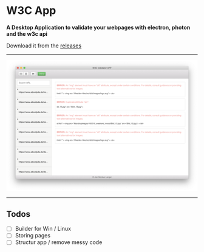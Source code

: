 # W3C App

**A Desktop Application to validate your webpages with electron, photon and the w3c api**

Download it from the <a href="https://github.com/janmarkuslanger/w3c-app/releases">releases</a>

---

<p align="center"><img width="600" src="assets/preview.png"></p>

---

## Todos
-   [ ] Builder for Win / Linux
-   [ ] Storing pages
-   [ ] Structur app / remove messy code
